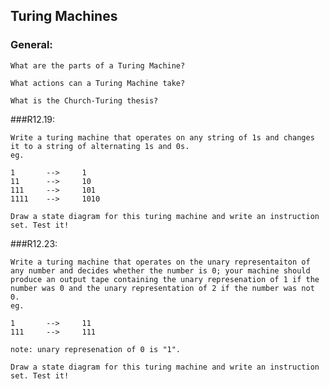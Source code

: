 ## Turing Machines

### General:

	What are the parts of a Turing Machine?

	What actions can a Turing Machine take?

	What is the Church-Turing thesis?


###R12.19:

	Write a turing machine that operates on any string of 1s and changes it to a string of alternating 1s and 0s.
	eg.

	1		-->		1
	11		-->		10
	111 	--> 	101
	1111 	-->		1010

	Draw a state diagram for this turing machine and write an instruction set. Test it!

###R12.23:
	
	Write a turing machine that operates on the unary representaiton of any number and decides whether the number is 0; your machine should produce an output tape containing the unary represenation of 1 if the number was 0 and the unary representation of 2 if the number was not 0.
	eg.

	1		-->		11
	111		-->		111

	note: unary represenation of 0 is "1".

	Draw a state diagram for this turing machine and write an instruction set. Test it!